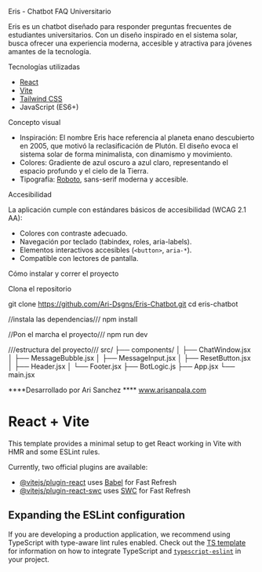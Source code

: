 Eris - Chatbot FAQ Universitario

Eris es un chatbot diseñado para responder preguntas frecuentes de estudiantes universitarios. Con un diseño inspirado en el sistema solar, busca ofrecer una experiencia moderna, accesible y atractiva para jóvenes amantes de la tecnología.

Tecnologías utilizadas

- [React](https://react.dev/)
- [Vite](https://vitejs.dev/)
- [Tailwind CSS](https://tailwindcss.com/)
- JavaScript (ES6+)

Concepto visual

- Inspiración: El nombre Eris hace referencia al planeta enano descubierto en 2005, que motivó la reclasificación de Plutón. El diseño evoca el sistema solar de forma minimalista, con dinamismo y movimiento.
- Colores: Gradiente de azul oscuro a azul claro, representando el espacio profundo y el cielo de la Tierra.
- Tipografía: [Roboto](https://fonts.google.com/specimen/Roboto), sans-serif moderna y accesible.

Accesibilidad

La aplicación cumple con estándares básicos de accesibilidad (WCAG 2.1 AA):
- Colores con contraste adecuado.
- Navegación por teclado (tabindex, roles, aria-labels).
- Elementos interactivos accesibles (`<button>`, `aria-*`).
- Compatible con lectores de pantalla.

Cómo instalar y correr el proyecto

Clona el repositorio


git clone https://github.com/Ari-Dsgns/Eris-Chatbot.git
cd eris-chatbot

//instala las dependencias///
npm install

//Pon el marcha el proyecto///
npm run dev


///estructura del proyecto///
src/
 ├── components/
 │   ├── ChatWindow.jsx
 │   ├── MessageBubble.jsx
 │   ├── MessageInput.jsx
 │   ├── ResetButton.jsx
 │   ├── Header.jsx
 │   └── Footer.jsx
 ├── BotLogic.js
 ├── App.jsx
 └── main.jsx


****Desarrollado por Ari Sanchez **** www.arisanpala.com




# React + Vite

This template provides a minimal setup to get React working in Vite with HMR and some ESLint rules.

Currently, two official plugins are available:

- [@vitejs/plugin-react](https://github.com/vitejs/vite-plugin-react/blob/main/packages/plugin-react) uses [Babel](https://babeljs.io/) for Fast Refresh
- [@vitejs/plugin-react-swc](https://github.com/vitejs/vite-plugin-react/blob/main/packages/plugin-react-swc) uses [SWC](https://swc.rs/) for Fast Refresh

## Expanding the ESLint configuration

If you are developing a production application, we recommend using TypeScript with type-aware lint rules enabled. Check out the [TS template](https://github.com/vitejs/vite/tree/main/packages/create-vite/template-react-ts) for information on how to integrate TypeScript and [`typescript-eslint`](https://typescript-eslint.io) in your project.
